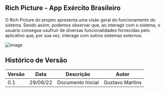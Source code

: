 ## Rich Picture - App Exército Brasileiro
O Rich Picture do projeto apresenta uma visão geral do funcionamento do sistema. Sendo assim, podemos observar que, ao interagir com o sistema, o usuário consegue usufruir de diversas funcionalidades fornecidas pelo aplicativo que, por sua vez, interage com outros sistemas externos.

![image](https://user-images.githubusercontent.com/72039007/176483675-cb05daf5-7150-4d72-b669-2cdcab7e8a14.png)

## Histórico de Versão

| Versão | Data | Descrição | Autor |
|--------|------|-----------|-------|
| 0.1 | 29/06/22 | Documento Inicial | Gustavo Martins |
